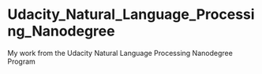 # Udacity_Natural_Language_Processing_Nanodegree
My work from the Udacity Natural Language Processing Nanodegree Program
